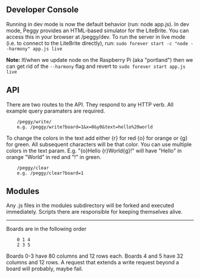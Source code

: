 Developer Console
---------------
Running in dev mode is now the default behavior (run: node app.js). In dev mode, Peggy provides an HTML-based simulator for the LiteBrite. You can access this in your browser at /peggy/dev. To run the server in live mode (i.e. to connect to the LiteBrite directly), run: `sudo forever start -c "node --harmony" app.js live`

**Note:** If/when we update node on the Raspberry Pi (aka "portland") then we can get rid of the `--harmony` flag and revert to `sudo forever start app.js live`

API
---------------
There are two routes to the API. They respond to any HTTP verb. All example query paramaters are required.
```
	/peggy/write/
	e.g. /peggy/write?board=1&x=0&y0&text=hello%20world
```
To change the colors in the text add either {r} for red {o} for orange or {g} for green. All subsequent characters will be that color. You can use multiple colors in the text param. E.g. "{o}Hello {r}World{g}!" will have "Hello" in orange "World" in red and "!" in green.

```
	/peggy/clear
	e.g. /peggy/clear?board=1
```

Modules 
---------------
Any .js files in the modules subdirectory will be forked and executed immediately. Scripts there are responsible for keeping themselves alive.

----------------
Boards are in the following order 
```
	0 1 4
	2 3 5
```
Boards 0-3 have 80 columns and 12 rows each.
Boards 4 and 5 have 32 columns and 12 rows.
A request that extends a write request beyond a board will probably, maybe fail.
